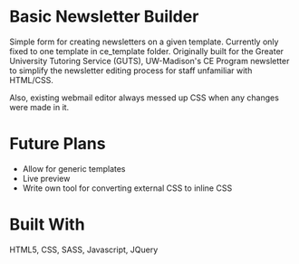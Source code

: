 Basic Newsletter Builder
==================

Simple form for creating newsletters on a given template. Currently only fixed to one template in ce_template folder.
Originally built for the Greater University Tutoring Service (GUTS), UW-Madison's CE Program newsletter to simplify the newsletter editing process for staff unfamiliar with HTML/CSS. 

Also, existing webmail editor always messed up CSS when any changes were made in it. 

Future Plans
==================
<ul>
  <li> Allow for generic templates</li>
  <li> Live preview</li>
  <li> Write own tool for converting external CSS to inline CSS</li>
</ul>

Built With
==================
HTML5, CSS, SASS, Javascript, JQuery

